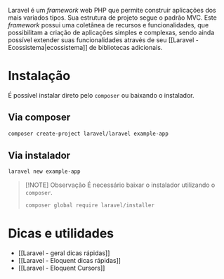 Laravel é um *framework* web PHP que permite construir aplicações dos mais variados tipos. Sua estrutura de projeto segue o padrão MVC. Este *framework* possui uma coletânea de recursos e funcionalidades, que possibilitam a criação de aplicações simples e complexas, sendo ainda possível extender suas funcionalidades através de seu [[Laravel - Ecossistema|ecossistema]] de bibliotecas adicionais.

# Instalação
É possível instalar direto pelo `composer` ou baixando o instalador.

## Via composer
```sh
composer create-project laravel/laravel example-app
```

## Via instalador
```sh
laravel new example-app
```

> [!NOTE] Observação
> É necessário baixar o instalador utilizando o `composer`.
> 
> ```sh
> composer global require laravel/installer
> ```

# Dicas e utilidades
- [[Laravel - geral dicas rápidas]]
- [[Laravel - Eloquent dicas rápidas]]
- [[Laravel - Eloquent Cursors]]